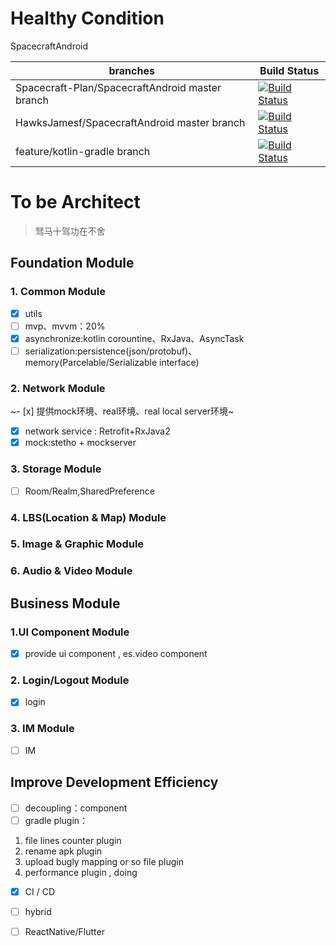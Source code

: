 # Healthy Condition
SpacecraftAndroid

| branches  | Build Status   |
|---| --- |
| Spacecraft-Plan/SpacecraftAndroid master branch  | [![Build Status](https://travis-ci.com/Spacecraft-Plan/SpacecraftAndroid.svg?branch=master)](https://travis-ci.com/Spacecraft-Plan/SpacecraftAndroid)   |
|  HawksJamesf/SpacecraftAndroid master branch |  [![Build Status](https://travis-ci.org/HawksJamesf/Spacecraft.svg?branch=master)](https://travis-ci.org/HawksJamesf/Spacecraft)  |
| feature/kotlin-gradle branch   |  [![Build Status](https://travis-ci.org/HawksJamesf/Spacecraft.svg?branch=feature/kotlin-gradle)](https://travis-ci.org/HawksJamesf/Spacecraft) |

# To be Architect
> 驽马十驾功在不舍
## Foundation Module
### 1. Common Module
- [x] utils
- [ ] mvp、mvvm：20%
- [x] asynchronize:kotlin corountine、RxJava、AsyncTask
- [ ] serialization:persistence(json/protobuf)、memory(Parcelable/Serializable interface) 
### 2. Network Module
~- [x] 提供mock环境、real环境、real local server环境~
- [x] network service : Retrofit+RxJava2
- [x] mock:stetho + mockserver

### 3. Storage Module
- [ ] Room/Realm,SharedPreference

### 4. LBS(Location & Map) Module

### 5. Image & Graphic Module

### 6. Audio & Video Module

## Business Module
### 1.UI Component Module
- [x] provide ui component , es.video component
### 2. Login/Logout Module
- [x] login
### 3. IM Module
- [ ] IM

## Improve Development Efficiency  
- [ ] decoupling：component 
- [ ] gradle plugin：
1. file lines counter plugin
2. rename apk plugin
3. upload bugly mapping or so file plugin
4. performance plugin , doing
- [x] CI / CD
- [ ] hybrid
- [ ] ReactNative/Flutter

